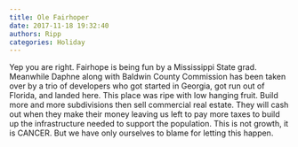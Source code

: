 ```yaml
---
title: Ole Fairhoper
date: 2017-11-18 19:32:40
authors: Ripp
categories: Holiday
---
```


 Yep you are right.   Fairhope is being fun by a Mississippi State grad.  Meanwhile Daphne along with Baldwin County Commission has been taken over by a trio of developers who got started in Georgia, got run out of Florida, and landed here.   This place was ripe with low hanging fruit.  Build more and more subdivisions then sell commercial real estate.   They will cash out when they make their money leaving us left to pay more taxes to build up the infrastructure needed to support the population.   This is not growth, it is CANCER.   But we have only ourselves to blame for letting this happen.